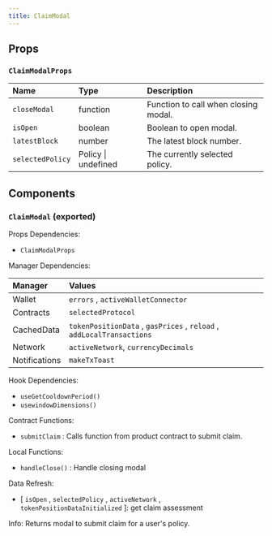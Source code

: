 ```yaml
---
title: ClaimModal
---
```


## Props

### `ClaimModalProps`

| Name | Type | Description                                                          |
| :--- | :--- | :------------------------------------------------------------------- |
| `closeModal` | function | Function to call when closing modal.
| `isOpen` | boolean | Boolean to open modal.
| `latestBlock` | number | The latest block number.
| `selectedPolicy` | Policy \| undefined | The currently selected policy.

## Components

### `ClaimModal` (exported)

Props Dependencies:

- `ClaimModalProps`

Manager Dependencies:

| Manager | Values                                                          |
| :--- | :------------------------------------------------------------------- |
| Wallet | `errors` , `activeWalletConnector`
| Contracts | `selectedProtocol`
| CachedData | `tokenPositionData` , `gasPrices` , `reload` , `addLocalTransactions`
| Network | `activeNetwork`, `currencyDecimals`
| Notifications | `makeTxToast`

Hook Dependencies:

- `useGetCooldownPeriod()`
- `usewindowDimensions()`

Contract Functions:

- `submitClaim` : Calls function from product contract to submit claim.

Local Functions:

- `handleClose()` : Handle closing modal

Data Refresh:

- [ `isOpen` , `selectedPolicy` , `activeNetwork` , `tokenPositionDataInitialized` ]: get claim assessment

Info: Returns modal to submit claim for a user's policy.